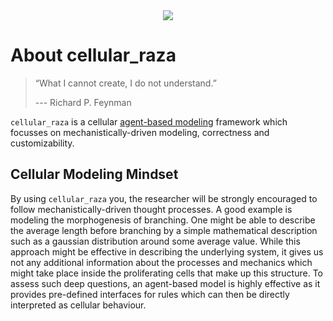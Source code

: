 <div align="center">
    <image src="../../doc/cellular_raza.svg">
</div>

# About cellular_raza
> “What I cannot create, I do not understand.”
>
>  --- Richard P. Feynman 

`cellular_raza` is a cellular
[agent-based modeling](https://en.wikipedia.org/wiki/Agent-based_model) framework which focusses
on mechanistically-driven modeling, correctness and customizability.

## Cellular Modeling Mindset
By using `cellular_raza` you, the researcher will be strongly encouraged to follow
mechanistically-driven thought processes.
A good example is modeling the morphogenesis of branching.
One might be able to describe the average length before branching by a simple mathematical
description such as a gaussian distribution around some average value.
While this approach might be effective in describing the underlying system, it gives us not any
additional information about the processes and mechanics which might take place inside the
proliferating cells that make up this structure.
To assess such deep questions, an agent-based model is highly effective as it provides pre-defined
interfaces for rules which can then be directly interpreted as cellular behaviour.